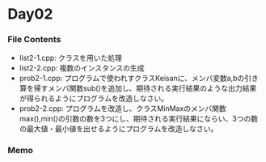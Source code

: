 # Day02 
  
### File Contents  
  
* list2-1.cpp: クラスを用いた処理 
* list2-2.cpp: 複数のインスタンスの生成 
* prob2-1.cpp: プログラムで使われすクラスKeisanに、メンバ変数a,bの引き算を帰すメンバ関数sub()を追加し、期待される実行結果のような出力結果が得られるようにプログラムを改造しなさい。 
* prob2-2.cpp: プログラムを改造し、クラスMinMaxのメンバ関数max(),min()の引数の数を3つにし、期待される実行結果にならい、3つの数の最大値・最小値を出せるようにプログラムを改造しなさい。
  
### Memo  
  
  

